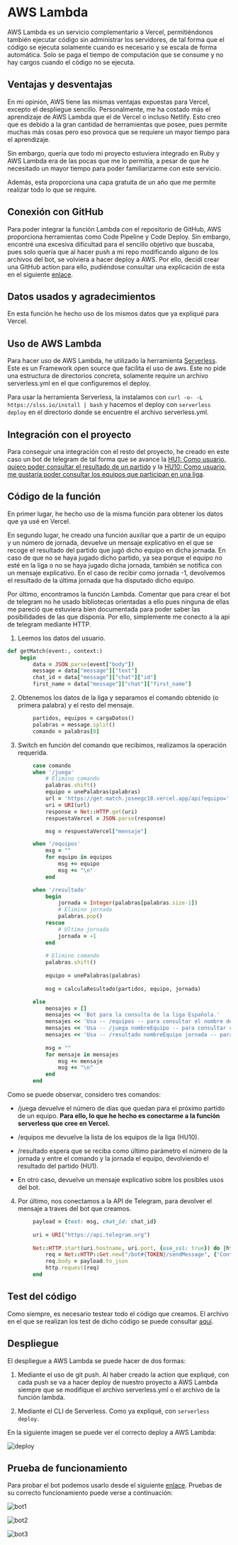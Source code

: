 # AWS Lambda

AWS Lambda es un servicio complementario a Vercel, permitiéndonos también ejecutar código sin administrar los servidores, de tal forma que el código se ejecuta solamente cuando es necesario y se escala de forma automática. Solo se paga el tiempo de computación que se consume y no hay cargos cuando el código no se ejecuta.

## Ventajas y desventajas

En mi opinión, AWS tiene las mismas ventajas expuestas para Vercel, excepto el despliegue sencillo. Personalmente, me ha costado más el aprendizaje de AWS Lambda que el de Vercel o incluso Netlify. Esto creo que es debido a la gran cantidad de herramientas que posee, pues permite muchas más cosas pero eso provoca que se requiere un mayor tiempo para el aprendizaje.

Sin embargo, quería que todo mi proyecto estuviera integrado en Ruby y AWS Lambda era de las pocas que me lo permitía, a pesar de que he necesitado un mayor tiempo para poder familiarizarme con este servicio.

Además, esta proporciona una capa gratuita de un año que me permite realizar todo lo que se require.

## Conexión con GitHub

Para poder integrar la función Lambda con el repositorio de GitHub, AWS proporciona herramientas como Code Pipeline y Code Deploy. Sin embargo, encontré una excesiva dificultad para el sencillo objetivo que buscaba, pues solo quería que al hacer push a mi repo modificando alguno de los archivos del bot, se volviera a hacer deploy a AWS. Por ello, decidí crear una GitHub action para ello, pudiéndose consultar una explicación de esta en el siguiente [enlace](./deploy_aws_lambda.md).

## Datos usados y agradecimientos

En esta función he hecho uso de los mismos datos que ya expliqué para Vercel.

## Uso de AWS Lambda

Para hacer uso de AWS Lambda, he utilizado la herramienta [Serverless](https://www.serverless.com/framework/docs/). Este es un Framework open source que facilita el uso de aws. Este no pide una estructura de directorios concreta, solamente require un archivo serverless.yml en el que configuremos el deploy.

Para usar la herramienta Serverless, la instalamos con `curl -o- -L https://slss.io/install | bash` y hacemos el deploy con `serverless deploy` en el directorio donde se encuentre el archivo serverless.yml.

## Integración con el proyecto

Para conseguir una integración con el resto del proyecto, he creado en este caso un bot de telegram de tal forma que se avance la [HU1: Como usuario, quiero poder consultar el resultado de un partido](https://github.com/joseegc10/get-match/issues/1) y la [HU10: Como usuario, me gustaría poder consultar los equipos que participan en una liga](https://github.com/joseegc10/get-match/issues/63).

## Código de la función

En primer lugar, he hecho uso de la misma función para obtener los datos que ya usé en Vercel.

En segundo lugar, he creado una función auxiliar que a partir de un equipo y un número de jornada, devuelve un mensaje explicativo en el que se recoge el resultado del partido que jugó dicho equipo en dicha jornada. En caso de que no se haya jugado dicho partido, ya sea porque el equipo no esté en la liga o no se haya jugado dicha jornada, también se notifica con un mensaje explicativo. En el caso de recibir como jornada -1, devolvemos el resultado de la última jornada que ha disputado dicho equipo.

Por último, encontramos la función Lambda. Comentar que para crear el bot de telegram no he usado bibliotecas orientadas a ello pues ninguna de ellas me pareció que estuviera bien documentada para poder saber las posibilidades de las que disponía. Por ello, simplemente me conecto a la api de telegram mediante HTTP.

1. Leemos los datos del usuario.

```ruby
def getMatch(event:, context:)
    begin
        data = JSON.parse(event["body"])
        message = data["message"]["text"]
        chat_id = data["message"]["chat"]["id"]
        first_name = data["message"]["chat"]["first_name"]
```

2. Obtenemos los datos de la liga y separamos el comando obtenido (o primera palabra) y el resto del mensaje.

```ruby
        partidos, equipos = cargaDatos()
        palabras = message.split()
        comando = palabras[0]
```

3. Switch en función del comando que recibimos, realizamos la operación requerida.

```ruby
        case comando
        when '/juega'
            # Elimino comando
            palabras.shift()
            equipo = unePalabras(palabras)
            url = 'https://get-match.joseegc10.vercel.app/api?equipo=' + equipo
            uri = URI(url)
            response = Net::HTTP.get(uri)
            respuestaVercel = JSON.parse(response)

            msg = respuestaVercel["mensaje"]

        when '/equipos'
            msg = ""
            for equipo in equipos
                msg += equipo
                msg += "\n"
            end

        when '/resultado'
            begin
                jornada = Integer(palabras[palabras.size-1])
                # Elimino jornada
                palabras.pop()
            rescue
                # Ultima jornada
                jornada = -1
            end
      
            # Elimino comando
            palabras.shift()
      
            equipo = unePalabras(palabras)
      
            msg = calculaResultado(partidos, equipo, jornada)

        else
            mensajes = []
            mensajes << 'Bot para la consulta de la liga Española.'
            mensajes << 'Usa -- /equipos -- para consultar el nombre de los equipos de la liga Española.'
            mensajes << 'Usa -- /juega nombreEquipo -- para consultar cuántos días quedan para que juegue dicho equipo.'
            mensajes << 'Usa -- /resultado nombreEquipo jornada -- para saber el resultado de dicho equipo en dicha jornada.'
            
            msg = ""
            for mensaje in mensajes
                msg += mensaje
                msg += "\n"
            end
        end
```

Como se puede observar, considero tres comandos:

- /juega devuelve el número de días que quedan para el próximo partido de un equipo. **Para ello, lo que he hecho es conectarme a la función serverless que cree en Vercel.**

- /equipos me devuelve la lista de los equipos de la liga (HU10).

- /resultado espera que se reciba como último parámetro el número de la jornada y entre el comando y la jornada el equipo, devolviendo el resultado del partido (HU1).

- En otro caso, devuelve un mensaje explicativo sobre los posibles usos del bot.

4. Por último, nos conectamos a la API de Telegram, para devolver el mensaje a traves del bot que creamos.

```ruby
        payload = {text: msg, chat_id: chat_id}
    
        uri = URI("https://api.telegram.org")
    
        Net::HTTP.start(uri.hostname, uri.port, {use_ssl: true}) do |http|
            req = Net::HTTP::Get.new("/bot#{TOKEN}/sendMessage", {'Content-Type' => 'application/json; charset=utf-8'})
            req.body = payload.to_json
            http.request(req)
        end
```

## Test del código

Como siempre, es necesario testear todo el código que creamos. El archivo en el que se realizan los test de dicho código se puede consultar [aquí](../../spec/handler_spec.rb).

## Despliegue

El despliegue a AWS Lambda se puede hacer de dos formas:

1. Mediante el uso de git push. Al haber creado la action que expliqué, con cada push se va a hacer deploy de nuestro proyecto a AWS Lambda siempre que se modifique el archivo serverless.yml o el archivo de la función lambda.

2. Mediante el CLI de Serverless. Como ya expliqué, con `serverless deploy`.

En la siguiente imagen se puede ver el correcto deploy a AWS Lambda:

![deploy](../img/serverless/lambda.png)

## Prueba de funcionamiento

Para probar el bot podemos usarlo desde el siguiente [enlace](https://t.me/getMatch_bot). Pruebas de su correcto funcionamiento puede verse a continuación:

![bot1](../img/serverless/bot1.png)

![bot2](../img/serverless/bot2.png)

![bot3](../img/serverless/bot3.png)